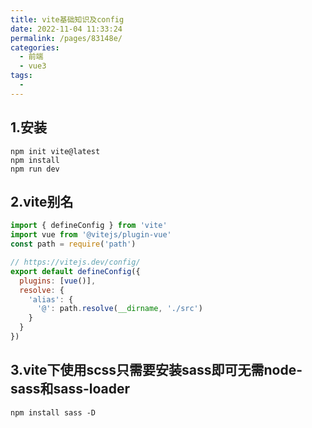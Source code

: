```yaml
---
title: vite基础知识及config
date: 2022-11-04 11:33:24
permalink: /pages/83148e/
categories:
  - 前端
  - vue3
tags:
  - 
---
```



## 1.安装

```shell
npm init vite@latest
npm install 
npm run dev
```

## 2.vite别名

```js
import { defineConfig } from 'vite'
import vue from '@vitejs/plugin-vue'
const path = require('path')

// https://vitejs.dev/config/
export default defineConfig({
  plugins: [vue()],
  resolve: {
    'alias': {
      '@': path.resolve(__dirname, './src')
    }
  }
})

```

## 3.vite下使用scss只需要安装sass即可无需node-sass和sass-loader

```text
npm install sass -D
```

